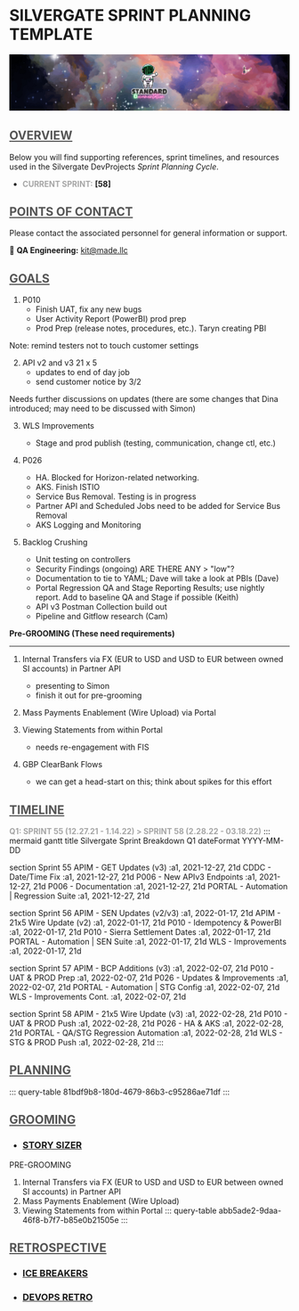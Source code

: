 **<h1> SILVERGATE SPRINT PLANNING TEMPLATE </h1>**
![standard-wiki.png](/src/standard-wiki.png)



## <span style="color:#555555"><u> **OVERVIEW** </u></span>
Below you will find supporting references, sprint timelines, and resources used in the Silvergate DevProjects <i>Sprint Planning Cycle</i>.
- <span style="color:#A6A6A6"> **CURRENT SPRINT:** </span> **[58]**



## <span style="color:#555555"><u> **POINTS OF CONTACT** </u></span>
Please contact the associated personnel for general information or support.

:taco: **QA Engineering:**<span style="color:gold"> kit@made.llc </span>



## <span style="color:#555555"><u> **GOALS** </u></span>
1. P010
   - Finish UAT, fix any new bugs
   - User Activity Report (PowerBI) prod prep
   - Prod Prep (release notes, procedures, etc.).  Taryn creating PBI

Note: remind testers not to touch customer settings

2. API v2 and v3 21 x 5
   - updates to end of day job
   - send customer notice by 3/2

Needs further discussions on updates (there are some changes that Dina introduced; may need to be discussed with Simon)

3. WLS Improvements
   - Stage and prod publish (testing, communication, change ctl, etc.)

4. P026
   - HA. Blocked for Horizon-related networking.
   - AKS. Finish ISTIO
   - Service Bus Removal. Testing is in progress
   - Partner API and Scheduled Jobs need to be added for Service Bus Removal
   - AKS Logging and Monitoring

5. Backlog Crushing
   - Unit testing on controllers
   - Security Findings (ongoing) ARE THERE ANY > "low"?
   - Documentation to tie to YAML; Dave will take a look at PBIs (Dave)
   - Portal Regression QA and Stage Reporting Results; use nightly report. Add to baseline QA and Stage if possible (Keith)
   - API v3 Postman Collection build out
   - Pipeline and Gitflow research (Cam)

**Pre-GROOMING (These need requirements)**

----------------

1. Internal Transfers via FX (EUR to USD and USD to EUR between owned SI accounts) in Partner API
   - presenting to Simon
   - finish it out for pre-grooming

2. Mass Payments Enablement (Wire Upload) via Portal

3. Viewing Statements from within Portal
   - needs re-engagement with FIS

4. GBP ClearBank Flows
   - we can get a head-start on this; think about spikes for this effort




## <span style="color:#555555"><u> **TIMELINE** </u></span>
<span style="color:#A6A6A6"> **Q1: SPRINT 55 (12.27.21 - 1.14.22) > SPRINT 58 (2.28.22 - 03.18.22)** </span>
::: mermaid
gantt
title Silvergate Sprint Breakdown Q1
dateFormat YYYY-MM-DD

section Sprint 55
APIM - GET Updates (v3) :a1, 2021-12-27, 21d
CDDC - Date/Time Fix :a1, 2021-12-27, 21d
P006 - New APIv3 Endpoints :a1, 2021-12-27, 21d
P006 - Documentation :a1, 2021-12-27, 21d
PORTAL - Automation | Regression Suite :a1, 2021-12-27, 21d

section Sprint 56
APIM - SEN Updates (v2/v3) :a1, 2022-01-17, 21d
APIM - 21x5 Wire Update (v2) :a1, 2022-01-17, 21d
P010 - Idempotency & PowerBI :a1, 2022-01-17, 21d
P010 - Sierra Settlement Dates :a1, 2022-01-17, 21d
PORTAL - Automation | SEN Suite :a1, 2022-01-17, 21d
WLS - Improvements :a1, 2022-01-17, 21d

section Sprint 57
APIM - BCP Additions (v3) :a1, 2022-02-07, 21d
P010 - UAT & PROD Prep :a1, 2022-02-07, 21d
P026 - Updates & Improvements :a1, 2022-02-07, 21d
PORTAL - Automation | STG Config :a1, 2022-02-07, 21d
WLS - Improvements Cont. :a1, 2022-02-07, 21d


section Sprint 58
APIM - 21x5 Wire Update (v3) :a1, 2022-02-28, 21d
P010 - UAT & PROD Push :a1, 2022-02-28, 21d
P026 - HA & AKS :a1, 2022-02-28, 21d
PORTAL - QA/STG Regression Automation :a1, 2022-02-28, 21d
WLS - STG & PROD Push :a1, 2022-02-28, 21d
:::



## <span style="color:#555555"><u> **PLANNING** </u></span>
::: query-table 81bdf9b8-180d-4679-86b3-c95286ae71df
:::




## <span style="color:#555555"><u> **GROOMING** </u></span>
- ### [STORY SIZER](https://scrum.reedtaylor.org/)
PRE-GROOMING
1. Internal Transfers via FX (EUR to USD and USD to EUR between owned SI accounts) in Partner API
2. Mass Payments Enablement (Wire Upload)
3. Viewing Statements from within Portal
::: query-table abb5ade2-9daa-46f8-b7f7-b85e0b21505e
:::



## <span style="color:#555555"><u> **RETROSPECTIVE** </u></span>
- ### [ICE BREAKERS](https://www.mentimeter.com/app)
- ### [DEVOPS RETRO](https://silvergate.visualstudio.com/DevProjects/_apps/hub/ms-devlabs.team-retrospectives.home)